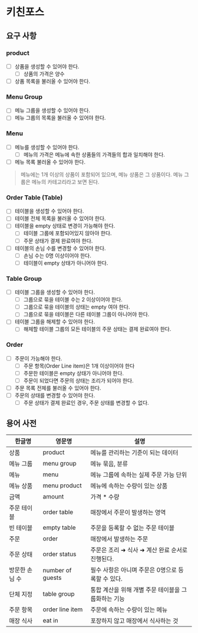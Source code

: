 # 키친포스

## 요구 사항
### product
 - [ ] 상품을 생성할 수 있어야 한다.
    - [ ] 상품의 가격은 양수
 - [ ] 상품 목록을 불러올 수 있어야 한다.
 
### Menu Group
 - [ ] 메뉴 그룹을 생성할 수 있어야 한다.
 - [ ] 메뉴 그룹의 목록을 불러올 수 있어야 한다.
 
### Menu
 - [ ] 메뉴를 생성할 수 있어야 한다.
    - [ ] 메뉴의 가격은 메뉴에 속한 상품들의 가격들의 합과 일치해야 한다.
 - [ ] 메뉴 목록 불러올 수 있어야 한다.

 > 메뉴에는 1개 이상의 상품이 포함되어 있으며, 메뉴 상품은 그 상품이다. 메뉴 그룹은 메뉴의 카테고리라고 보면 된다.

### Order Table (Table)
 - [ ] 테이블을 생성할 수 있어야 한다.
 - [ ] 테이블 전체 목록을 불러올 수 있어야 한다.
 - [ ] 테이블을 empty 상태로 변경이 가능해야 한다.
    - [ ] 테이블 그룹에 포함되어있지 않아야 한다.
    - [ ] 주문 상태가 결제 완료여야 한다.
 - [ ] 테이블의 손님 수를 변경할 수 있어야 한다.
    - [ ] 손님 수는 0명 이상이어야 한다.
    - [ ] 테이블이 empty 상태가 아니어야 한다.

### Table Group
 - [ ] 테이블 그룹을 생성할 수 있어야 한다.
    - [ ] 그룹으로 묶을 테이블 수는 2 이상이어야 한다.
    - [ ] 그룹으로 묶을 테이블의 상태는 empty 여야 한다.
    - [ ] 그룹으로 묶을 테이블은 다른 테이블 그룹이 아니어야 한다.
 - [ ] 테이블 그룹을 해제할 수 있어야 한다.
    - [ ] 해체할 테이블 그룹의 모든 테이블의 주문 상태는 결제 완료여야 한다.

### Order
 - [ ] 주문이 가능해야 한다.
    - [ ] 주문 항목(Order Line item)은 1개 이상이어야 한다
    - [ ] 주문한 테이블은 empty 상태가 아니어야 한다.
    - [ ] 주문이 되었다면 주문의 상태는 조리가 되어야 한다.
 - [ ] 주문 목록 전체를 불러올 수 있어야 한다.
 - [ ] 주문의 상태를 변경할 수 있어야 한다.
     - [ ] 주문 상태가 결제 완료인 경우, 주문 상태를 변경할 수 없다.

## 용어 사전

| 한글명 | 영문명 | 설명 |
| --- | --- | --- |
| 상품 | product | 메뉴를 관리하는 기준이 되는 데이터 |
| 메뉴 그룹 | menu group | 메뉴 묶음, 분류 |
| 메뉴 | menu | 메뉴 그룹에 속하는 실제 주문 가능 단위 |
| 메뉴 상품 | menu product | 메뉴에 속하는 수량이 있는 상품 |
| 금액 | amount | 가격 * 수량 |
| 주문 테이블 | order table | 매장에서 주문이 발생하는 영역 |
| 빈 테이블 | empty table | 주문을 등록할 수 없는 주문 테이블 |
| 주문 | order | 매장에서 발생하는 주문 |
| 주문 상태 | order status | 주문은 조리 ➜ 식사 ➜ 계산 완료 순서로 진행된다. |
| 방문한 손님 수 | number of guests | 필수 사항은 아니며 주문은 0명으로 등록할 수 있다. |
| 단체 지정 | table group | 통합 계산을 위해 개별 주문 테이블을 그룹화하는 기능 |
| 주문 항목 | order line item | 주문에 속하는 수량이 있는 메뉴 |
| 매장 식사 | eat in | 포장하지 않고 매장에서 식사하는 것 |
